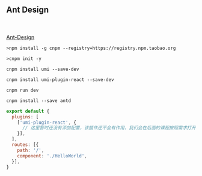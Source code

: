 ## Ant Design
\
\
[Ant-Design](https://www.yuque.com/ant-design/course/wybhm9)

```
>npm install -g cnpm --registry=https://registry.npm.taobao.org

>cnpm init -y

cnpm install umi --save-dev

cnpm install umi-plugin-react --save-dev

cnpm run dev

cnpm install --save antd
```

```js
export default {
  plugins: [
    ['umi-plugin-react', {
      // 这里暂时还没有添加配置，该插件还不会有作用，我们会在后面的课程按照需求打开相应的配置
    }],
  ],
  routes: [{
    path: '/',
    component: './HelloWorld',
  }],
}
```
